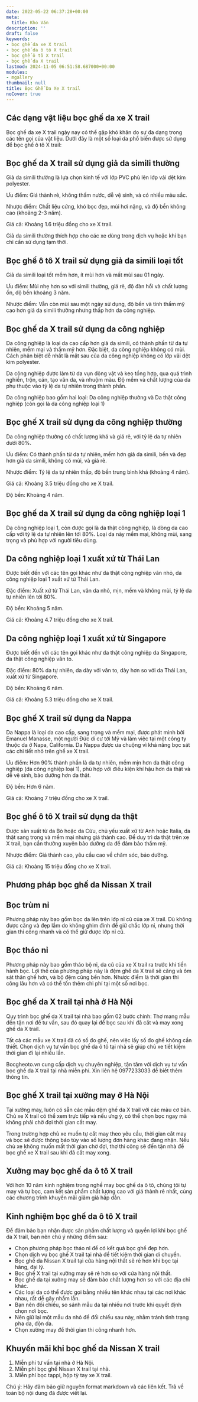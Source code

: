 ```yaml
---
date: 2022-05-22 06:37:28+00:00
meta:
  title: Kho Ván 
description: ''
draft: false
keywords:
- bọc ghế da xe X trail
- bọc ghế da ô tô X trail
- bọc ghế ô tô X trail
- bọc ghế da X trail
lastmod: 2024-11-05 06:51:58.687000+00:00
modules:
- mgallery
thumbnail: null
title: Bọc Ghế Da Xe X trail
noCover: true
---
```


## Các dạng vật liệu bọc ghế da xe X trail

Bọc ghế da xe X trail ngày nay có thể gặp khó khăn do sự đa dạng trong các tên gọi của vật liệu. Dưới đây là một số loại da phổ biến được sử dụng để bọc ghế ô tô X trail:

## Bọc ghế da X trail sử dụng giả da simili thường

Giả da simili thường là lựa chọn kinh tế với lớp PVC phủ lên lớp vải dệt kim polyester.

Ưu điểm: Giá thành rẻ, không thấm nước, dễ vệ sinh, và có nhiều màu sắc.

Nhược điểm: Chất liệu cứng, khó bọc đẹp, mùi hơi nặng, và độ bền không cao (khoảng 2-3 năm).

Giá cả: Khoảng 1.6 triệu đồng cho xe X trail.

Giả da simili thường thích hợp cho các xe dùng trong dịch vụ hoặc khi bạn chỉ cần sử dụng tạm thời.

## Bọc ghế ô tô X trail sử dụng giả da simili loại tốt

Giả da simili loại tốt mềm hơn, ít mùi hơn và mất mùi sau 01 ngày.

Ưu điểm: Mùi nhẹ hơn so với simili thường, giá rẻ, độ đàn hồi và chất lượng ổn, độ bền khoảng 3 năm.

Nhược điểm: Vẫn còn mùi sau một ngày sử dụng, độ bền và tính thẩm mỹ cao hơn giả da simili thường nhưng thấp hơn da công nghiệp.

## Bọc ghế da X trail sử dụng da công nghiệp

Da công nghiệp là loại da cao cấp hơn giả da simili, có thành phần từ da tự nhiên, mềm mại và thẩm mỹ hơn. Đặc biệt, da công nghiệp không có mùi. Cách phân biệt dễ nhất là mặt sau của da công nghiệp không có lớp vải dệt kim polyester.

Da công nghiệp được làm từ da vụn động vật và keo tổng hợp, qua quá trình nghiền, trộn, cán, tạo vân da, và nhuộm màu. Độ mềm và chất lượng của da phụ thuộc vào tỷ lệ da tự nhiên trong thành phần.

Da công nghiệp bao gồm hai loại: Da công nghiệp thường và Da thật công nghiệp (còn gọi là da công nghiệp loại 1)

## Bọc ghế X trail sử dụng da công nghiệp thường

Da công nghiệp thường có chất lượng khá và giá rẻ, với tỷ lệ da tự nhiên dưới 80%.

Ưu điểm: Có thành phần từ da tự nhiên, mềm hơn giả da simili, bền và đẹp hơn giả da simili, không có mùi, và giá rẻ.

Nhược điểm: Tỷ lệ da tự nhiên thấp, độ bền trung bình khá (khoảng 4 năm).

Giá cả: Khoảng 3.5 triệu đồng cho xe X trail.

Độ bền: Khoảng 4 năm.

## Bọc ghế da X trail sử dụng da công nghiệp loại 1

Da công nghiệp loại 1, còn được gọi là da thật công nghiệp, là dòng da cao cấp với tỷ lệ da tự nhiên lên tới 80%. Loại da này mềm mại, không mùi, sang trọng và phù hợp với người tiêu dùng.

## Da công nghiệp loại 1 xuất xứ từ Thái Lan

Được biết đến với các tên gọi khác như da thật công nghiệp vân nhỏ, da công nghiệp loại 1 xuất xứ từ Thái Lan.

Đặc điểm: Xuất xứ từ Thái Lan, vân da nhỏ, mịn, mềm và không mùi, tỷ lệ da tự nhiên lên tới 80%.

Độ bền: Khoảng 5 năm.

Giá cả: Khoảng 4.7 triệu đồng cho xe X trail.

## Da công nghiệp loại 1 xuất xứ từ Singapore

Được biết đến với các tên gọi khác như da thật công nghiệp da Singapore, da thật công nghiệp vân to.

Đặc điểm: 80% da tự nhiên, da dày với vân to, dày hơn so với da Thái Lan, xuất xứ từ Singapore.

Độ bền: Khoảng 6 năm.

Giá cả: Khoảng 5.3 triệu đồng cho xe X trail.

## Bọc ghế X trail sử dụng da Nappa

Da Nappa là loại da cao cấp, sang trọng và mềm mại, được phát minh bởi Emanuel Manasse, một người Đức di cư tới Mỹ và làm việc tại một công ty thuộc da ở Napa, California. Da Nappa được ưa chuộng vì khả năng bọc sát các chi tiết nhỏ trên ghế xe X trail.

Ưu điểm: Hơn 90% thành phần là da tự nhiên, mềm mịn hơn da thật công nghiệp (da công nghiệp loại 1), phù hợp với điều kiện khí hậu hơn da thật và dễ vệ sinh, bảo dưỡng hơn da thật.

Độ bền: Hơn 6 năm. 

Giá cả: Khoảng 7 triệu đồng cho xe X trail.

## Bọc ghế ô tô X trail sử dụng da thật

Được sản xuất từ da Bò hoặc da Cừu, chủ yếu xuất xứ từ Anh hoặc Italia, da thật sang trọng và mềm mại nhưng giá thành cao. Để duy trì da thật trên xe X trail, bạn cần thường xuyên bảo dưỡng da để đảm bảo thẩm mỹ.

Nhược điểm: Giá thành cao, yêu cầu cao về chăm sóc, bảo dưỡng.

Giá cả: Khoảng 15 triệu đồng cho xe X trail.

## Phương pháp bọc ghế da Nissan X trail

## Bọc trùm nỉ

Phương pháp này bao gồm bọc da lên trên lớp nỉ cũ của xe X trail. Dù không được căng và đẹp lắm do không ghim đinh để giữ chắc lớp nỉ, nhưng thời gian thi công nhanh và có thể giữ được lớp nỉ cũ.

## Bọc tháo nỉ

Phương pháp này bao gồm tháo bộ nỉ, da cũ của xe X trail ra trước khi tiến hành bọc. Lợi thế của phương pháp này là đệm ghế da X trail sẽ căng và ôm sát thân ghế hơn, và bộ đệm cũng bền hơn. Nhược điểm là thời gian thi công lâu hơn và có thể tốn thêm chi phí tại một số nơi bọc.

## Bọc ghế da X trail tại nhà ở Hà Nội

Quy trình bọc ghế da X trail tại nhà bao gồm 02 bước chính: Thợ mang mẫu đến tận nơi để tư vấn, sau đó quay lại để bọc sau khi đã cắt và may xong ghế da X trail.

Tất cả các mẫu xe X trail đã có số đo ghế, nên việc lấy số đo ghế không cần thiết. Chọn dịch vụ tư vấn bọc ghế da ô tô tại nhà sẽ giúp chủ xe tiết kiệm thời gian đi lại nhiều lần.

Bocgheoto.vn cung cấp dịch vụ chuyên nghiệp, tận tâm với dịch vụ tư vấn bọc ghế da X trail tại nhà miễn phí. Xin liên hệ 0977233033 để biết thêm thông tin.

## Bọc ghế X trail tại xưởng may ở Hà Nội

Tại xưởng may, luôn có sẵn các mẫu đệm ghế da X trail với các màu cơ bản. Chủ xe X trail có thể xem trực tiếp và nếu ưng ý, có thể chọn bọc ngay mà không phải chờ đợi thời gian cắt may.

Trong trường hợp chủ xe muốn tự cắt may theo yêu cầu, thời gian cắt may và bọc sẽ được thông báo tùy vào số lượng đơn hàng khác đang nhận. Nếu chủ xe không muốn mất thời gian chờ đợi, thợ thi công sẽ đến tận nhà để bọc ghế xe X trail sau khi đã cắt may xong.

## Xưởng may bọc ghế da ô tô X trail

Với hơn 10 năm kinh nghiệm trong nghề may bọc ghế da ô tô, chúng tôi tự may và tự bọc, cam kết sản phẩm chất lượng cao với giá thành rẻ nhất, cùng các chương trình khuyến mãi giảm giá hấp dẫn.

## Kinh nghiệm bọc ghế da ô tô X trail

Để đảm bảo bạn nhận được sản phẩm chất lượng và quyền lợi khi bọc ghế da X trail, bạn nên chú ý những điểm sau:

* Chọn phương pháp bọc tháo nỉ để có kết quả bọc ghế đẹp hơn.
* Chọn dịch vụ bọc ghế X trail tại nhà để tiết kiệm thời gian di chuyển.
* Bọc ghế da Nissan X trail tại cửa hàng nội thất sẽ rẻ hơn khi bọc tại hãng, đại lý.
* Bọc ghế X trail tại xưởng may sẽ rẻ hơn so với cửa hàng nội thất.
* Bọc ghế da tại xưởng may sẽ đảm bảo chất lượng hơn so với các địa chỉ khác.
* Các loại da có thể được gọi bằng nhiều tên khác nhau tại các nơi khác nhau, rất dễ gây nhầm lẫn.
* Bạn nên đối chiếu, so sánh mẫu da tại nhiều nơi trước khi quyết định chọn nơi bọc.
* Nên giữ lại một mẫu da nhỏ để đối chiếu sau này, nhằm tránh tình trạng pha da, độn da.
* Chọn xưởng may để thời gian thi công nhanh hơn.

## Khuyến mãi khi bọc ghế da Nissan X trail

1. Miễn phí tư vấn tại nhà ở Hà Nội.
2. Miễn phí bọc ghế Nissan X trail tại nhà.
3. Miễn phí bọc tappi, hộp tỳ tay xe X trail.

Chú ý: Hãy đảm bảo giữ nguyên format markdown và các liên kết. Trả về toàn bộ nội dung đã được viết lại.